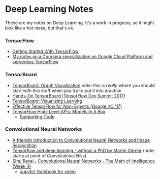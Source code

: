 
# Deep Learning Notes

These are my notes on Deep Learning.  It's a work in progress, so it might look like a hot mess, but that's ok.



### TensorFlow

* [Getting Started With TensorFlow](https://www.tensorflow.org/get_started/get_started)
* [My notes on a Coursera specialization on Google Cloud Platform and serverless TensorFlow](https://github.com/understructure/deep-learning-notes/blob/master/TensorFlow-on-GCP.md)

### TensorBoard

* [TensorBoard: Graph Visualization](https://www.tensorflow.org/get_started/graph_viz) note:  this is *really* where you should start with this stuff when you try to put it into practice
* [Hands-On TensorBoard (TensorFlow Dev Summit 2017)](https://www.youtube.com/watch?v=eBbEDRsCmv4&t=16s)
* [TensorBoard: Visualizing Learning](https://www.tensorflow.org/get_started/summaries_and_tensorboard)
* [Effective TensorFlow for Non-Experts (Google I/O '17)](https://www.youtube.com/watch?v=5DknTFbcGVM)
* [TensorFlow High-Level APIs: Models In A Box](https://www.youtube.com/watch?v=t64ortpgS-E)
  * [Supporting Code](https://gist.github.com/martinwicke/6838c23abdc53e6bcda36ed9f40cff39)


### Convolutional Neural Networks


* [A friendly introduction to Convolutional Neural Networks and Image Recognition](https://www.youtube.com/watch?v=2-Ol7ZB0MmU)
* [Tensorflow and deep learning - without a PhD by Martin Görner](https://www.youtube.com/watch?v=vq2nnJ4g6N0&feature=youtu.be&t=3580) (note: starts at point of Convolutional NNs)
* [Siraj Raval - Convolutional Neural Networks - The Math of Intelligence (Week 4)](https://www.youtube.com/watch?v=FTr3n7uBIuE)
  * [Jupyter Notebook for video](https://github.com/llSourcell/Convolutional_neural_network/blob/master/convolutional_network_tutorial.ipynb)
